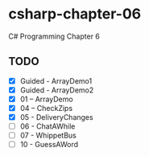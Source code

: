 # csharp-chapter-06
C# Programming Chapter 6

## TODO
- [X] Guided - ArrayDemo1
- [X] Guided - ArrayDemo2
- [X] 01 – ArrayDemo
- [X] 04 – CheckZips
- [X] 05 - DeliveryChanges
- [ ] 06 - ChatAWhile
- [ ] 07 - WhippetBus
- [ ] 10 - GuessAWord
